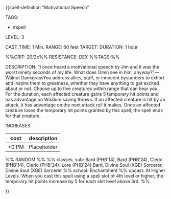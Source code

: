 {{spell-definition "Motivational Speech"

TAGS: 
  - #spell

LEVEL: 3

CAST_TIME: 1 Min.
RANGE: 60 feet
TARGET: 
DURATION: 1 hour

%%CRIT: 20/2x%%
RESISTANCE: DEX
%%TAGS:%%

DESCRIPTION:
“I once heard a motivational speech by Jim and it was the worst ninety seconds of my life. What does Omin see in him, anyway?”— Walnut DankgrassYou address allies, staff, or innocent bystanders to exhort and inspire them to greatness, whether they have anything to get excited about or not. Choose up to five creatures within range that can hear you. For the duration, each affected creature gains 5 temporary hit points and has advantage on Wisdom saving throws. If an affected creature is hit by an attack, it has advantage on the next attack roll it makes. Once an affected creature loses the temporary hit points granted by this spell, the spell ends for that creature.

INCREASES:

| cost | description |
| ---- | ----------- |
| +0 PM     |    Placeholder        |


%% RANDOM
%%
%% classes, sub: Bard (PHB'14), Bard (PHB'24), Cleric (PHB'14), Cleric (PHB'24). Lore (PHB'24) Bard, Divine Soul (XGE) Sorcerer, Divine Soul (XGE) Sorcerer
%% school: Enchantment
%% upcast: At Higher Levels. When you cast this spell using a spell slot of 4th level or higher, the temporary hit points increase by 5 for each slot level above 3rd.
%%


}}